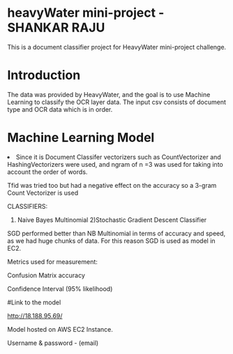 # heavyWater mini-project - SHANKAR RAJU

This is a document classifier project for HeavyWater mini-project challenge. 
# Introduction
The data was provided by HeavyWater, and the goal is to use Machine Learning to classify the OCR layer data. The input csv consists of document type and OCR data which is in order.
# Machine Learning Model
<li>Since it is Document Classifer vectorizers such as CountVectorizer and HashingVectorizers were used, and ngram of n =3 was used for taking into account the order of words.</li>

Tfid was tried too but had a negative effect on the accuracy so a 3-gram Count Vectorizer is used

CLASSIFIERS:
1) Naive Bayes Multinomial
2)Stochastic Gradient Descent Classifier

SGD performed better than NB Multinomial in terms of accuracy and speed, as we had huge chunks of data. For this reason SGD is used as model in EC2.

Metrics used for measurement:

Confusion Matrix
accuracy

Confidence Interval (95% likelihood)

#Link to the model

http://18.188.95.69/ 

Model hosted on AWS EC2 Instance.

Username & password - (email)

